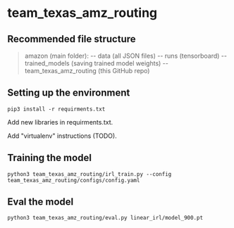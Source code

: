 # team_texas_amz_routing

## Recommended file structure
> amazon (main folder):
>      -- data (all JSON files)
>      -- runs (tensorboard)
>      -- trained_models (saving trained model weights)
>      -- team_texas_amz_routing (this GitHub repo)


## Setting up the environment
`pip3 install -r requirments.txt`

Add new libraries in requirments.txt.

Add "virtualenv" instructions (TODO).


## Training the model

`python3 team_texas_amz_routing/irl_train.py --config team_texas_amz_routing/configs/config.yaml`


## Eval the model

`python3 team_texas_amz_routing/eval.py linear_irl/model_900.pt`

